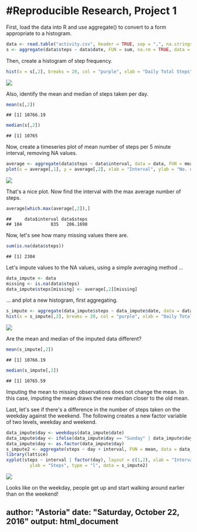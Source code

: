 #Reproducible Research, Project 1
===========================

First, load the data into R and use aggregate() to convert to a form appropriate to a histogram.


```r
data <- read.table("activity.csv", header = TRUE, sep = ",", na.strings = "NA", colClasses = c(date = "Date"))
s <- aggregate(data$steps ~ data$date, FUN = sum, na.rm = TRUE, data = data)
```

Then, create a histogram of step frequency.


```r
hist(x = s[,2], breaks = 20, col = "purple", xlab = "Daily Total Steps", ylab = "Frequency")
```

![](StepsMarkdown_files/figure-html/firstHist-1.png)<!-- -->

Also, identify the mean and median of steps taken per day.


```r
mean(s[,2])
```

```
## [1] 10766.19
```

```r
median(s[,2])
```

```
## [1] 10765
```

Now, create a timeseries plot of mean number of steps per 5 minute interval, removing NA values.


```r
average <- aggregate(data$steps ~ data$interval, data = data, FUN = mean, na.rm = TRUE)
plot(x = average[,1], y = average[,2], xlab = "Interval", ylab = "No. of Steps", type = "l")
```

![](StepsMarkdown_files/figure-html/impute-1.png)<!-- -->

That's a nice plot. Now find the interval with the max average number of steps.


```r
average[which.max(average[,2]),]
```

```
##     data$interval data$steps
## 104           835   206.1698
```

Now, let's see how many missing values there are. 

```r
sum(is.na(data$steps))
```

```
## [1] 2304
```

Let's impute values to the NA values, using a simple averaging method ...

```r
data_impute <- data
missing <- is.na(data$steps)
data_impute$steps[missing] <- average[,2][missing]
```

... and plot a new histogram, first aggregating.

```r
s_impute <- aggregate(data_impute$steps ~ data_impute$date, data = data, FUN = sum, na.rm = TRUE)
hist(x = s_impute[,2], breaks = 20, col = "purple", xlab = "Daily Total Steps_Imputed", ylab = "Frequency")
```

![](StepsMarkdown_files/figure-html/unnamed-chunk-2-1.png)<!-- -->

Are the mean and median of the imputed data different?

```r
mean(s_impute[,2])
```

```
## [1] 10766.19
```

```r
median(s_impute[,2])
```

```
## [1] 10765.59
```

Imputing the mean to missing observations does not change the mean. In this case, imputing the mean draws the new median closer to the old mean.

Last, let's see if there's a difference in the number of steps taken on the weekday against the weekend. The following creates a new factor variable of two levels, weekday and weekend.


```r
data_impute$day <- weekdays(data_impute$date)
data_impute$day <- ifelse(data_impute$day == "Sunday" | data_impute$day == "Saturday", "Weekend", "Weekday")
data_impute$day <- as.factor(data_impute$day)
s_impute2 <- aggregate(steps ~ day + interval, FUN = mean, data = data_impute)
library(lattice)
xyplot(steps ~ interval | factor(day), layout = c(1,2), xlab = "Interval", 
         ylab = "Steps", type = "l", data = s_impute2)
```

![](StepsMarkdown_files/figure-html/weekend-1.png)<!-- -->

Looks like on the weekday, people get up and start walking around earlier than on the weekend!

author: "Astoria"
date: "Saturday, October 22, 2016"
output: html_document
---
